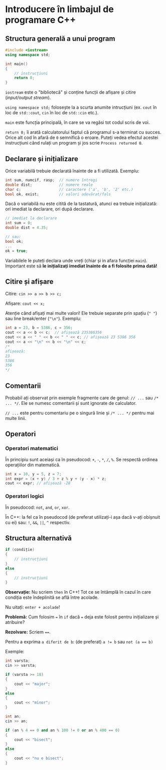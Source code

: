 # Introducere în limbajul de programare C++

## Structura generală a unui program

```cpp
#include <iostream>
using namespace std;

int main() 
{
    // instrucțiuni
    return 0; 
}
```

`iostream` este o "bibliotecă" și conține funcții de afișare și citire (*input/output stream*).

`using namespace std;` folosește la a scurta anumite intrucțiuni (ex. `cout` în loc de `std::cout`, `cin` în loc de `std::cin` etc.).

`main` este funcția principală, în care se va regăsi tot codul scris de voi.

`return 0;` îi arată calculatorului faptul că programul s-a terminat cu succes. Orice alt cod în afară de `0` semnifică o eroare.
Puteți vedea efectul acestei instrucțiuni când rulați un program și jos scrie `Process returned 0`.

## Declarare și inițializare

Orice variabilă trebuie declarată înainte de a fi utilizată. Exemplu:

```cpp
int sum, numcif, rasp;  // numere întregi
double dist;            // numere reale
char c;                 // caractere ('a', 'b', '2' etc.)
bool ok, exist;         // valori adevărat/fals
```

Dacă o variabilă nu este citită de la tastatură, atunci ea trebuie inițializată: ori imediat la declarare, ori după declarare.

```cpp
// imediat la declarare
int sum = 0;
double dist = 4.35;

// sau:
bool ok;
...
ok = true;
```

Variabilele le puteți declara unde vreți (chiar și in afara funcției `main`). Important este să **le inițializați imediat înainte de a fi folosite prima dată!**

## Citire și afișare

Citire: `cin >> a >> b >> c;`

Afișare: `cout << x;`

Atenție când afișați mai multe valori! Ele trebuie separate prin spațiu (`" "`) sau line break/enter (`"\n"`). Exemplu:

```cpp
int a = 23, b = 5386, c = 356;
cout << a << b << c;  // afișează 235386356
cout << a << " " << b << " " << c; // afișează 23 5386 356
cout << a << "\n" << b << "\n" << c;
/* 
afișează:
23
5386
356
*/
```

## Comentarii

Probabil ați observat prin exemple fragmente care de genul: `// ...` sau `/* ... */`. Ele se numesc comentarii și sunt ignorate de calculator.

`// ...` este pentru comentariu pe o singură linie și `/* ... */` pentru mai multe linii.

## Operatori

### Operatori matematici

În principiu sunt aceiași ca în pseudocod: `+`, `-`, `*`, `/`, `%`. Se respectă ordinea operațiilor din matematică.

```cpp
int x = 10, y = 5, z = 7;
int expr = (x + y) / 3 + z % y + (y - x) * z;
cout << expr; // afișează -28
```

### Operatori logici

În pseudocod: `not`, `and`, `or`, `xor`.

În C++: la fel ca în pseudocod (de preferat utilizați-i așa dacă v-ați obișnuit cu ei) sau: `!`, `&&`, `||`, `^` respectiv.

## Structura alternativă

```cpp
if (condiție)
{
    // instrucțiuni
}
else
{
    // instrucțiuni
}
```
**Observație:** Nu scriem `then` în C++! Tot ce se întâmplă în cazul în care condiția este îndeplinită se află între acolade.

Nu uitați: `enter + acolade`!

**Problemă:** Cum folosim `=` în `if` dacă `=` deja este folosit pentru inițializare și atribuire?

**Rezolvare:** Scriem `==`.

Pentru a exprima `a diferit de b`:
(de preferat) `a != b` sau `not (a == b)`

Exemple:
```cpp
int varsta;
cin >> varsta;

if (varsta >= 18)
{
    cout << "major";
}
else
{
    cout << "minor";
}
```

```cpp
int an;
cin >> an;

if (an % 4 == 0 and an % 100 != 0 or an % 400 == 0) 
{
    cout << "bisect";
}
else 
{
    cout << "nu e bisect";
}
```